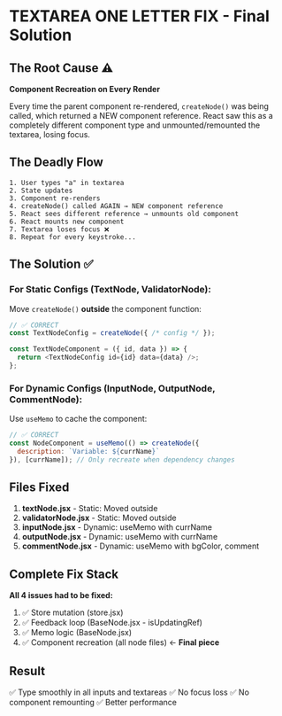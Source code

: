 # TEXTAREA ONE LETTER FIX - Final Solution

## The Root Cause ⚠️

**Component Recreation on Every Render**

Every time the parent component re-rendered, `createNode()` was being called, which returned a NEW component reference. React saw this as a completely different component type and unmounted/remounted the textarea, losing focus.

## The Deadly Flow

```
1. User types "a" in textarea
2. State updates
3. Component re-renders
4. createNode() called AGAIN → NEW component reference
5. React sees different reference → unmounts old component
6. React mounts new component
7. Textarea loses focus ❌
8. Repeat for every keystroke...
```

## The Solution ✅

### For Static Configs (TextNode, ValidatorNode):
Move `createNode()` **outside** the component function:

```javascript
// ✅ CORRECT
const TextNodeConfig = createNode({ /* config */ });

const TextNodeComponent = ({ id, data }) => {
  return <TextNodeConfig id={id} data={data} />;
};
```

### For Dynamic Configs (InputNode, OutputNode, CommentNode):
Use `useMemo` to cache the component:

```javascript
// ✅ CORRECT
const NodeComponent = useMemo(() => createNode({
  description: `Variable: ${currName}`
}), [currName]); // Only recreate when dependency changes
```

## Files Fixed

1. **textNode.jsx** - Static: Moved outside
2. **validatorNode.jsx** - Static: Moved outside
3. **inputNode.jsx** - Dynamic: useMemo with currName
4. **outputNode.jsx** - Dynamic: useMemo with currName
5. **commentNode.jsx** - Dynamic: useMemo with bgColor, comment

## Complete Fix Stack

**All 4 issues had to be fixed:**
1. ✅ Store mutation (store.jsx)
2. ✅ Feedback loop (BaseNode.jsx - isUpdatingRef)
3. ✅ Memo logic (BaseNode.jsx)
4. ✅ Component recreation (all node files) ← **Final piece**

## Result

✅ Type smoothly in all inputs and textareas
✅ No focus loss
✅ No component remounting
✅ Better performance
